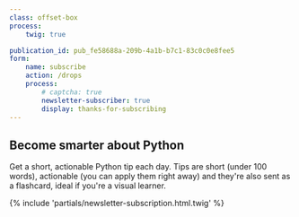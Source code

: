 ```yaml
---
class: offset-box
process:
    twig: true

publication_id: pub_fe58688a-209b-4a1b-b7c1-83c0c0e8fee5
form:
    name: subscribe
    action: /drops
    process:
        # captcha: true
        newsletter-subscriber: true
        display: thanks-for-subscribing
---
```


## Become smarter about Python

Get a short, actionable Python tip each day.
Tips are short (under 100 words), actionable (you can apply them right away) and they're also sent as a flashcard, ideal if you're a visual learner.

{% include 'partials/newsletter-subscription.html.twig' %}
